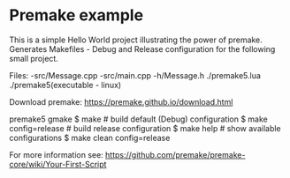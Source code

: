 # Premake example

This is a simple Hello World project illustrating the power of premake.
Generates Makefiles - Debug and Release configuration for the following
small project.

Files:
    -src/Message.cpp
    -src/main.cpp
    -h/Message.h
    ./premake5.lua
    ./premake5(executable - linux)

Download premake:
https://premake.github.io/download.html

premake5 gmake
$ make                # build default (Debug) configuration
$ make config=release # build release configuration
$ make help           # show available configurations
$ make clean config=release

For more information see:
https://github.com/premake/premake-core/wiki/Your-First-Script
